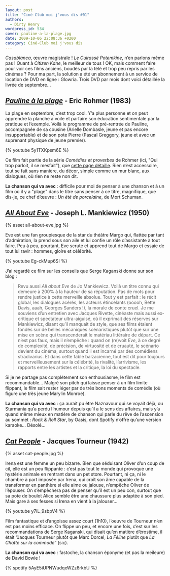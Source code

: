 ```yaml
---
layout: post
title: "Ciné-Club moi j'vous dis #01"
authors:
  - Dirty Henry
wordpress_id: 534
cover: pauline-a-la-plage.jpg
date: 2009-10-06 22:08:36 +0200
category: Ciné-Club moi j'vous dis
---
```


_Casablanca_, œuvre magistrale ! _Le Cuirassé Potemkine_, n’en parlons même
pas ! Quant à _Citizen Kane_, le meilleur de tous ! OK, mais comment faire pour
voir ces films anciens, boudés par la télé et trop peu repris par les cinémas ?
Pour ma part, la solution a été un abonnement à un service de location de DVD en
ligne : Glowria. Trois DVD par mois dont voici détaillée la livrée de septembre…

## [_Pauline à la plage_][1] - Eric Rohmer (1983)

La plage en septembre, c’est trop cool. Y’a plus personne et on peut apprendre
la planche à voile et parfaire son éducation sentimentale par la pratique et
l’exemple. Voilà le programme de pré-rentrée de Pauline, accompagnée de sa
cousine (Arielle Dombasle, jeune et pas encore insupportable) et de son pote
Pierre (Pascal Greggory, jeune et avec un suprenant physique de jeune premier).

{% youtube 5y1TXKpsm6E %}

Ce film fait partie de la série _Comédies et proverbes_ de Rohmer (ici, "Qui
trop parloit, il se mesfait"), que [cette page détaille][4]. Rien n’est
accessoire, tout se fait sans manière, du décor, simple comme un mur blanc, aux
dialogues, où rien ne reste non dit.

**La chanson qui va avec** : difficile pour moi de penser à une chanson et à un
film où il y a "plage" dans le titre sans penser à ce titre, magnifique, que
dis-je, ce chef d’œuvre : _Un été de porcelaine_, de Mort Schuman.

## [_All About Eve_][2] - Joseph L. Mankiewicz (1950)

{% asset all-about-eve.jpg %}

Eve est une fan groupiesque de la star du théâtre Margo qui, flattée par tant
d’admiration, la prend sous son aile et lui confie un rôle d’assistante à tout
faire. Peu à peu, pourtant, Eve scrute et apprend tout de Margo et essaie de
tout lui ravir : hommes, gloire et célébrité.

{% youtube Eg-ckMup6SI %}

J’ai regardé ce film sur les conseils que Serge Kaganski donne sur son blog :

> Revu aussi _All about Eve_ de Jo Mankiewicz. Voilà un titre connu qui demeure
> à 200% à la hauteur de sa réputation. Pas de mots pour rendre justice à cette
> merveille absolue. Tout y est parfait : le récit global, les dialogues acérés,
> les acteurs étincelants (ooooh, Bette Davis, aaah, Georges Sanders !), la
> morale de conte cruel. Je me souviens d’un entretien avec Jacques Rivette,
> cinéaste mais aussi ex-critique et spectateur ultra-aiguisé, où il exprimait
> des réserves sur Mankiewicz, disant qu’il manquait de style, que ses films
> étaient fondés sur de belles mécaniques scénaristiques plutôt que sur une mise
> en scène qui transcenderait le matériau littéraire de départ. Ce n’est pas
> faux, mais il n’empêche : quand on (re)voit _Eve_, à ce degré de complexité,
> de précision, de virtuosité et de cruauté, le scénario devient du cinéma,
> surtout quand il est incarné par des comédiens stradivarius. Et dans cette
> fable balzacienne, tout est dit pour toujours et merveilleusement sur la
> célébrité, la rivalité, l’arrivisme, les rapports entre les artistes et la
> critique, la loi du spectacle.

Si je ne partage pas complètement son enthousiasme, le film est recommandable…
Malgré son pitch qui laisse penser à un film limite flippant, le film sait
rester léger par de très bons moments de comédie (où figure une très jeune
Marylin Monroe).

**La chanson qui va avec** : ça aurait pu être Naznavour qui se voyait déjà, ou
Starmania qu’a perdu l’humour depuis qu’il a le sens des affaires, mais y’a
quand même mieux en matière de chanson qui parle du rêve de l’ascension au
sommet : _Rock & Roll Star_, by Oasis, dont Spotify n’offre qu’une version
karaoke… Désolé…

## [_Cat People_][3] - Jacques Tourneur (1942)

{% asset cat-people.jpg %}

Irena est une femme un peu bizarre. Bien que séduisant Oliver d’un coup de cil,
elle est un peu flippante : c’est pas tout le monde qui provoque une hystérie
animale en rentrant dans un pet store. Pourtant, ni ça, ni le chambre à part
imposée par Irena, qui croît son âme capable de la transformer en panthère si
elle aime ou jalouse, n’empêche Oliver de l’épouser. On s’empêchera pas de
penser qu’il est un peu con, surtout que sa pote de boulot Alice semble être une
chaussure plus adaptée à son pied. Mais gare à ses fesses si Irena en vient à la
jalouser…

{% youtube y7iL_9sbpV4 %}

Film fantastique et d’angoisse assez court (1h10), l’oeuvre de Tourneur n’en est
pas moins efficace. On flippe un peu, et encore une fois, c’est sur les
recommandations de Serge Kaganski, qui disait qu’en matière d’érostime, il était
“Jacques Tourneur plutôt que Marc Dorcel, _La Féline_ plutôt que _La Chatte sur
la commode_” (sic).

**La chanson qui va avec** : fastoche, la chanson éponyme (et pas la meileure)
de David Bowie !

{% spotify 5AyE5iUPNWudqeWZz8rkbU %}

[1]: https://www.themoviedb.org/movie/10293-pauline-la-plage
[2]: https://www.themoviedb.org/movie/705-all-about-eve
[3]: https://www.themoviedb.org/movie/25508-cat-people
[4]: http://archive.filmdeculte.com/coupdeprojo/filmo/rohmer.php

